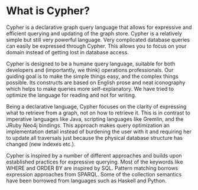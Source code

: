 What is Cypher?
==================================

Cypher is a declarative graph query language that allows for expressive and efficient querying and updating of the graph store. Cypher is a relatively simple but still very powerful language. Very complicated database queries can easily be expressed through Cypher. This allows you to focus on your domain instead of getting lost in database access.

Cypher is designed to be a humane query language, suitable for both developers and (importantly, we think) operations professionals. Our guiding goal is to make the simple things easy, and the complex things possible. Its constructs are based on English prose and neat iconography which helps to make queries more self-explanatory. We have tried to optimize the language for reading and not for writing.

Being a declarative language, Cypher focuses on the clarity of expressing what to retrieve from a graph, not on how to retrieve it. This is in contrast to imperative languages like Java, scripting languages like Gremlin, and the JRuby Neo4j bindings. This approach makes query optimization an implementation detail instead of burdening the user with it and requiring her to update all traversals just because the physical database structure has changed (new indexes etc.).

Cypher is inspired by a number of different approaches and builds upon established practices for expressive querying. Most of the keywords like WHERE and ORDER BY are inspired by SQL. Pattern matching borrows expression approaches from SPARQL. Some of the collection semantics have been borrowed from languages such as Haskell and Python.
